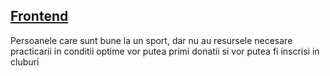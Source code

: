 ## [Frontend](https://github.com/postolache-andreea-miruna/FrontendNevoiasi)

Persoanele care sunt bune la un sport, dar nu au resursele necesare practicarii in conditii optime vor putea primi donatii si vor putea fi inscrisi in cluburi

